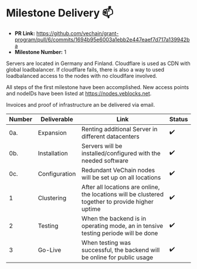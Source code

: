 # Milestone Delivery :mailbox:


* **PR Link:** https://github.com/vechain/grant-program/pull/6/commits/1694b95e6003a1ebb2e447eaef7d717a139942ba
* **Milestone Number:** 1

Servers are located in Germany and Finland. Cloudflare is used as CDN with global loadbalancer. If cloudflare fails, there is also a way to used loadbalanced access to the nodes with no cloudlfare involved.

All steps of the first milestone have been accomplished. New access points and nodeIDs have been listed at https://nodes.veblocks.net. 

Invoices and proof of infrastructure an be delivered via email.

| Number | Deliverable | Link | Status |
| ------------- | ------------- | ------------- |------------- |
| 0a.| Expansion | Renting additional Server in different datacenters | ✔️
| 0b. | Installation | Servers will be installed/configured with the needed software |✔️
| 0c. | Configuration | Redundant VeChain nodes will be set up on all locations |✔️
| 1 | Clustering | After all locations are online, the locations will be clustered together to provide higher uptime |✔️
| 2 | Testing | When the backend is in operating mode, an in tensive testing periode will be done |✔️
| 3 | Go-Live | When testing was successful, the backend will be online for public usage |✔️
